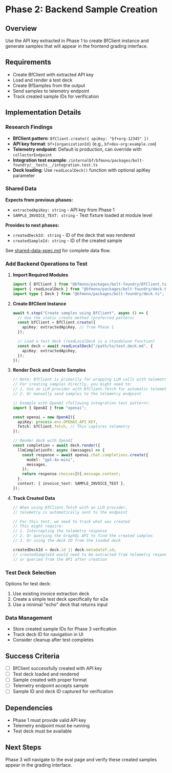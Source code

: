 # Phase 2: Backend Sample Creation

## Overview

Use the API key extracted in Phase 1 to create BfClient instance and generate
samples that will appear in the frontend grading interface.

## Requirements

- Create BfClient with extracted API key
- Load and render a test deck
- Create BfSamples from the output
- Send samples to telemetry endpoint
- Track created sample IDs for verification

## Implementation Details

### Research Findings

- **BfClient pattern**: `BfClient.create({ apiKey: "bf+org-12345" })`
- **API key format**: `bf+{organizationId}` (e.g., `bf+dev-org:example.com`)
- **Telemetry endpoint**: Default is production, can override with
  `collectorEndpoint`
- **Integration test example**:
  `/internalbf/bfmono/packages/bolt-foundry/__tests__/integration.test.ts`
- **Deck loading**: Use `readLocalDeck()` function with optional apiKey
  parameter

### Shared Data

**Expects from previous phases:**

- `extractedApiKey: string` - API key from Phase 1
- `SAMPLE_INVOICE_TEXT: string` - Test fixture loaded at module level

**Provides to next phases:**

- `createdDeckId: string` - ID of the deck that was rendered
- `createdSampleId: string` - ID of the created sample

See [shared-data-spec.md](./shared-data-spec.md) for complete data flow.

### Add Backend Operations to Test

1. **Import Required Modules**
   ```typescript
   import { BfClient } from "@bfmono/packages/bolt-foundry/BfClient.ts";
   import { readLocalDeck } from "@bfmono/packages/bolt-foundry/deck.ts";
   import type { Deck } from "@bfmono/packages/bolt-foundry/deck.ts";
   ```

2. **Create BfClient Instance**
   ```typescript
   await t.step("Create samples using BfClient", async () => {
     // Use the static create method (preferred pattern)
     const bfClient = BfClient.create({
       apiKey: extractedApiKey, // from Phase 1
     });

     // Load a test deck (readLocalDeck is a standalone function)
     const deck = await readLocalDeck("/path/to/test.deck.md", {
       apiKey: extractedApiKey,
     });
   });
   ```

3. **Render Deck and Create Samples**
   ```typescript
   // Note: BfClient is primarily for wrapping LLM calls with telemetry
   // For creating samples directly, you might need to:
   // 1. Use an LLM provider with BfClient.fetch for automatic telemetry
   // 2. Or manually send samples to the telemetry endpoint

   // Example with OpenAI (following integration test pattern):
   import { OpenAI } from "openai";

   const openai = new OpenAI({
     apiKey: process.env.OPENAI_API_KEY,
     fetch: bfClient.fetch, // This captures telemetry
   });

   // Render deck with OpenAI
   const completion = await deck.render({
     llmCompletionFn: async (messages) => {
       const response = await openai.chat.completions.create({
         model: "gpt-4o-mini",
         messages,
       });
       return response.choices[0].message.content;
     },
     context: { invoice_text: SAMPLE_INVOICE_TEXT },
   });
   ```

4. **Track Created Data**
   ```typescript
   // When using BfClient.fetch with an LLM provider,
   // telemetry is automatically sent to the endpoint

   // For this test, we need to track what was created
   // This might require:
   // 1. Intercepting the telemetry response
   // 2. Or querying the GraphQL API to find the created samples
   // 3. Or using the deck ID from the loaded deck

   createdDeckId = deck.id || deck.metadata?.id;
   // createdSampleId would need to be extracted from telemetry response
   // or queried from the API after creation
   ```

### Test Deck Selection

Options for test deck:

1. Use existing invoice extraction deck
2. Create a simple test deck specifically for e2e
3. Use a minimal "echo" deck that returns input

### Data Management

- Store created sample IDs for Phase 3 verification
- Track deck ID for navigation in UI
- Consider cleanup after test completes

## Success Criteria

- [ ] BfClient successfully created with API key
- [ ] Test deck loaded and rendered
- [ ] Sample created with proper format
- [ ] Telemetry endpoint accepts sample
- [ ] Sample ID and deck ID captured for verification

## Dependencies

- Phase 1 must provide valid API key
- Telemetry endpoint must be running
- Test deck must be available

## Next Steps

Phase 3 will navigate to the eval page and verify these created samples appear
in the grading interface.
